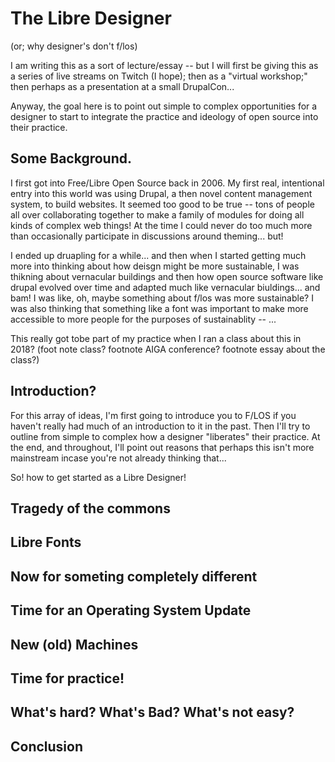 # The Libre Designer
(or; why designer's don't f/los)

I am writing this as a sort of lecture/essay -- but I will first be giving this as a series of live streams on Twitch (I hope); then as a "virtual workshop;" then perhaps as a presentation at a small DrupalCon...

Anyway, the goal here is to point out simple to complex opportunities for a designer to start to integrate the practice and ideology of open source into their practice.

## Some Background.

I first got into Free/Libre Open Source back in 2006. My first real, intentional entry into this world was using Drupal, a then novel content management system, to build websites. It seemed too good to be true -- tons of people all over collaborating together to make a family of modules for doing all kinds of complex web things! At the time I could never do too much more than occasionally participate in discussions around theming... but! 

I ended up druapling for a while... and then when I started getting much more into thinking about how deisgn might be more sustainable, I was thikning about vernacular buildings and then how open source software like drupal evolved over time and adapted much like vernacular biuldings... and bam! I was like, oh, maybe something about f/los was more sustainable? I was also thinking that something like a font was important to make more accessible to more people for the purposes of sustainablity -- ...

This really got tobe part of my practice when I ran a class about this in 2018?
(foot note class? footnote AIGA conference? footnote essay about the class?)

## Introduction?
For this array of ideas, I'm first going to introduce you to F/LOS if you haven't really had much of an introduction to it in the past. Then I'll try to outline from simple to complex how a designer "liberates" their practice. At the end, and throughout, I'll point out reasons that perhaps this isn't more mainstream incase you're not already thinking that...

So! how to get started as a Libre Designer!

## Tragedy of the commons

## Libre Fonts

## Now for someting completely different

## Time for an Operating System Update

## New (old) Machines

## Time for practice!

## What's hard? What's Bad? What's not easy?

## Conclusion
